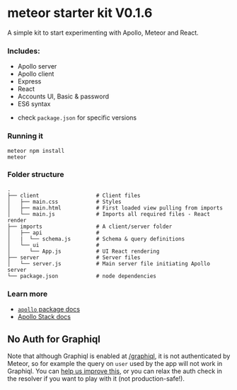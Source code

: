 # meteor starter kit V0.1.6

A simple kit to start experimenting with Apollo, Meteor and React.

### Includes:
- Apollo server
- Apollo client
- Express
- React
- Accounts UI, Basic & password
- ES6 syntax
* check `package.json` for specific versions


### Running it

```
meteor npm install
meteor
```

### Folder structure
    .
    ├── client                  # Client files
    │   ├── main.css            # Styles
    │   ├── main.html           # First loaded view pulling from imports
    │   └── main.js             # Imports all required files - React render
    ├── imports                 # A client/server folder
    │   ├── api                 #
    │   |  └── schema.js        # Schema & query definitions
    │   └── ui                  #
    │      └── App.js           # UI React rendering
    ├── server                  # Server files
    │   └── server.js           # Main server file initiating Apollo server
    └── package.json            # node dependencies


### Learn more

- [`apollo` package docs](https://github.com/apollostack/meteor-integration/)
- [Apollo Stack docs](http://docs.apollostack.com/)

## No Auth for Graphiql

Note that although Graphiql is enabled at [/graphiql](http://localhost:3000/graphiql), it is not authenticated by Meteor, so for example the query on `user` used by the app will not work in Graphiql. You can [help us improve this](https://github.com/apollostack/meteor-integration/issues/29), or you can relax the auth check in the resolver if you want to play with it (not production-safe!).
